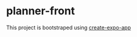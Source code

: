 # planner-front
This project is bootstraped using [create-expo-app](https://docs.expo.dev/workflow/glossary-of-terms/#create-expo-app)

